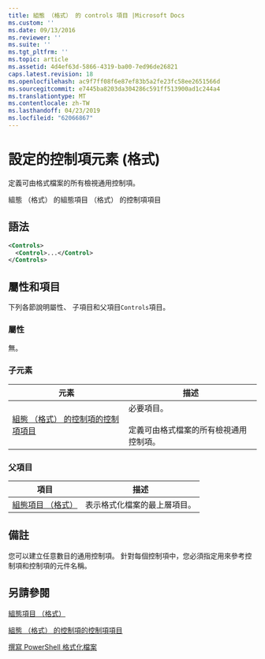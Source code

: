 ```yaml
---
title: 組態 （格式） 的 controls 項目 |Microsoft Docs
ms.custom: ''
ms.date: 09/13/2016
ms.reviewer: ''
ms.suite: ''
ms.tgt_pltfrm: ''
ms.topic: article
ms.assetid: 4d4ef63d-5866-4319-ba00-7ed96de26821
caps.latest.revision: 18
ms.openlocfilehash: ac9f7ff08f6e87ef83b5a2fe23fc58ee2651566d
ms.sourcegitcommit: e7445ba8203da304286c591ff513900ad1c244a4
ms.translationtype: MT
ms.contentlocale: zh-TW
ms.lasthandoff: 04/23/2019
ms.locfileid: "62066867"
---
```

# <a name="controls-element-for-configuration-format"></a>設定的控制項元素 (格式)

定義可由格式檔案的所有檢視通用控制項。

組態 （格式） 的組態項目 （格式） 的控制項項目

## <a name="syntax"></a>語法

```xml
<Controls>
  <Control>...</Control>
</Controls>
```

## <a name="attributes-and-elements"></a>屬性和項目

下列各節說明屬性、 子項目和父項目`Controls`項目。

### <a name="attributes"></a>屬性

無。

### <a name="child-elements"></a>子元素

|元素|描述|
|-------------|-----------------|
|[組態 （格式） 的控制項的控制項項目](./control-element-for-controls-for-configuration-format.md)|必要項目。<br /><br /> 定義可由格式檔案的所有檢視通用控制項。|

### <a name="parent-elements"></a>父項目

|項目|描述|
|-------------|-----------------|
|[組態項目 （格式）](./configuration-element-format.md)|表示格式化檔案的最上層項目。|

## <a name="remarks"></a>備註

您可以建立任意數目的通用控制項。 針對每個控制項中，您必須指定用來參考控制項和控制項的元件名稱。

## <a name="see-also"></a>另請參閱

[組態項目 （格式）](./configuration-element-format.md)

[組態 （格式） 的控制項的控制項項目](./control-element-for-controls-for-configuration-format.md)

[撰寫 PowerShell 格式化檔案](./writing-a-powershell-formatting-file.md)
